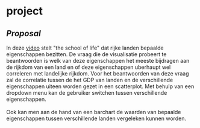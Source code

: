 # **project**

## *Proposal*
In deze [video](https://www.youtube.com/watch?v=Y9zThcMJzQU) stelt "the school of life" dat rijke landen bepaalde eigenschappen bezitten.
De vraag die de visualisatie probeert te beantwoorden is welk van deze eigenschappen het meeste bijdragen aan de rijkdom van een land en of deze eigenschappen uberhaupt wel correleren met landelijke rijkdom. Voor het beantwoorden van deze vraag zal de correlatie tussen de het GDP van landen en de verschillende eigenschappen uiteen worden gezet in een scatterplot. Met behulp van een dropdown menu kan de gebruiker switchen tussen verschillende eigenschappen.<br></br>
Ook kan men aan de hand van een barchart de waarden van bepaalde eigenschappen tussen verschillende landen vergeleken kunnen worden. 
